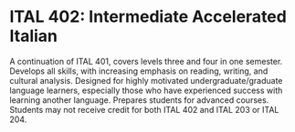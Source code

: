 # ITAL 402: Intermediate Accelerated Italian

A continuation of ITAL 401, covers levels three and four in one semester. Develops all skills, with increasing emphasis on reading, writing, and cultural analysis. Designed for highly motivated undergraduate/graduate language learners, especially those who have experienced success with learning another language. Prepares students for advanced courses. Students may not receive credit for both ITAL 402 and ITAL 203 or ITAL 204.